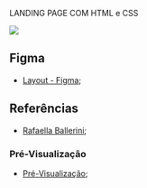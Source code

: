 LANDING PAGE COM HTML e CSS

<a href="https://drive.google.com/file/d/103Lw0eWBuJRCsid5vkKnZxPauaPd_fib/view"><img src="https://drive.google.com/file/d/103Lw0eWBuJRCsid5vkKnZxPauaPd_fib/view"/></a>
## Figma

- [Layout - Figma](https://www.figma.com/file/sWnDDCzvRrfES7Zk9qHJHG/LANDING-PAGE?node-id=2%3A2);

## Referências

- [Rafaella Ballerini](https://www.youtube.com/watch?v=llF6vD-RljE);

### Pré-Visualização
- [Pré-Visualização](https://drive.google.com/file/d/103Lw0eWBuJRCsid5vkKnZxPauaPd_fib/view?usp=sharing);
